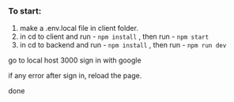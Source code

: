 ### To start:

1. make a .env.local file in client folder.
2. in cd to client and run - `npm install` , then run - `npm start`
3. in cd to backend and run - `npm install` , then run - `npm run dev`

go to local host 3000
sign in with google

if any error after sign in, reload the page.

done

